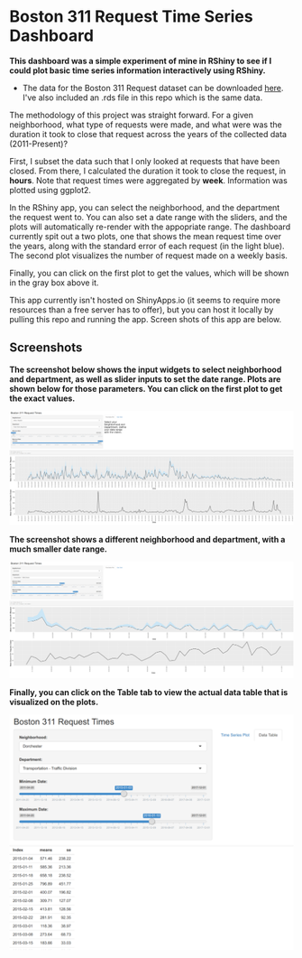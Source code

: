 # Boston 311 Request Time Series Dashboard

**This dashboard was a simple experiment of mine in RShiny to see if I could plot basic time series information interactively using RShiny.**

* The data for the Boston 311 Request dataset can be downloaded [here](https://data.cityofboston.gov/City-Services/311-Service-Requests/awu8-dc52). I've also included an .rds file in this repo which is the same data.

The methodology of this project was straight forward. For a given neighborhood, what type of requests were made, and what were was the duration it took to close that request across the years of the collected data (2011-Present)?

First, I subset the data such that I only looked at requests that have been closed. From there, I calculated the duration it took to close the request, in **hours**. Note that request times were aggregated by **week**. Information was plotted using ggplot2.

In the RShiny app, you can select the neighborhood, and the department the request went to. You can also set a date range with the sliders, and the plots will automatically re-render with the appopriate range. The dashboard currently spit out a two plots, one that shows the mean request time over the years, along with the standard error of each request (in the light blue). The second plot visualizes the number of request made on a weekly basis.

Finally, you can click on the first plot to get the values, which will be shown in the gray box above it.

This app currently isn't hosted on ShinyApps.io (it seems to require more resources than a free server has to offer), but you can host it locally by pulling this repo and running the app. Screen shots of this app are below.

## Screenshots 

**The screenshot below shows the input widgets to select neighborhood and department, as well as slider inputs to set the date range. Plots are shown below for those parameters. You can click on the first plot to get the exact values.**

![alt text](https://raw.githubusercontent.com/mjtat/Boston_311_Dashboard/master/images/screen1.png "Screenshot 1")

**The screenshot shows a different neighborhood and department, with a much smaller date range.**

![alt text](https://raw.githubusercontent.com/mjtat/Boston_311_Dashboard/master/images/screen2.png "Screenshot 2")

**Finally, you can click on the Table tab to view the actual data table that is visualized on the plots.**

![alt text](https://raw.githubusercontent.com/mjtat/Boston_311_Dashboard/master/images/screen3.png "Screenshot 3")